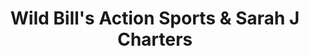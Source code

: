 ---
title: "Wild Bill's Action Sports & Sarah J Charters"
url: /groton/wild-bills-action-sports-und-sarah-j-charters/
shop: Angeln
---